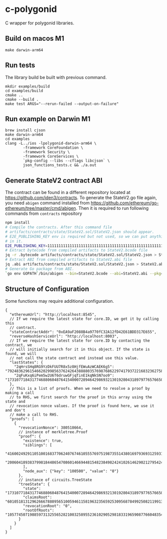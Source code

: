 # c-polygonid

C wrapper for polygonid libraries.

## Build on macos M1

```shell
make darwin-arm64
```

## Run tests

The library build be built with previous command.

```shell
mkdir examples/build
cd examples/build
cmake ..
cmake --build .
make test ARGS="--rerun-failed --output-on-failure"
```

## Run example on Darwin M1

```shell
brew install cjson
make darwin-arm64
cd examples
clang -L../ios -lpolygonid-darwin-arm64 \
        -framework CoreFoundation \
        -framework Security \
        -framework CoreServices \
        `pkg-config --libs --cflags libcjson` \
        json_functions_tests.c && ./a.out
```

## Generate StateV2 contract ABI
The contract can be found in a different repository located at
https://github.com/iden3/contracts. To generate the StateV2.go file again, you
need `abigen` command installed from
https://github.com/ethereum/go-ethereum/tree/master/cmd/abigen.
Then it is required to run following commands from `contracts` repository
```bash
npm install
# Compile the contracts. After this command file
# artifacts/contracts/state/StateV2.sol/StateV2.json should appear.
# E2E_PUBLISHING_KEY env is required but not used, so we can put anything
# in it.
E2E_PUBLISHING_KEY=1111111111111111111111111111111111111111111111111111111111111111 npm run compile
# Extract bytecode from compiled artifacts to StateV2.bcode file
jq -r .bytecode artifacts/contracts/state/StateV2.sol/StateV2.json > StateV2.bcode
# Extract ABI from compiled artifacts to StateV2.abi file
jq .abi artifacts/contracts/state/StateV2.sol/StateV2.json > StateV2.abi
# Generate Go package from ABI.
`go env GOPATH`/bin/abigen --bin=StateV2.bcode --abi=StateV2.abi --pkg=c_polygonid --out=../c-polygonid/StateV2.go
```

## Structure of Configuration

Some functions may require additional configuration.

```json5
{
  "ethereumUrl": "http://localhost:8545",
  // If we require the latest state for core.ID, we get it by calling this
  // contract.
  "stateContractAddr": "0xEA9aF2088B4a9770fC32A12fD42E61BDD317E655",
  "reverseHashServiceUrl": "http://localhost:8003",
  // If we require the latest state for core.ID by contacting the contract, we
  // will initially search for it in this object. If the state is found, we will
  // not call the state contract and instead use this value.
  "lastStates": {
    "2qHrsSHq8RG9YzDkFUU7R8x5z8HjfEWuAzWCAEK6g5": "7924836296154662029985637624264388880357698768622974179372216832362758350725",
    "2qFuKxq6iPem5w2U6T6druwGFjqTinE1kqNkSN7oo9": "1731077184317746880604876415400072894642986932130192804318979776576650960989"
  },
  // This is a list of proofs. When we need to resolve a proof by making a call
  // to RHS, we first search for the proof in this array using the state and
  // revocation nonce values. If the proof is found here, we use it and don't
  // make a call to RHS.
  "proofs": [
    {
      "revocationNonce": 380518664,
      // instance of merkletree.Proof
      "proof": {
        "existence": true,
        "siblings": [
          "4160024929110510016837706240767461055576975198735514380169793693125931012555",
          "20060418938379981844865470860146694481548238498242410261462902127954246272447"
        ],
        "node_aux": {"key": "100500", "value": "0"}
      },
      // instance of circuits.TreeState
      "treeState": {
        "state": "1731077184317746880604876415400072894642986932130192804318979776576650960989",
        "claimsRoot": "6010518131296266678809565100594611581963235659253095687849925082119913660925",
        "revocationRoot": "0",
        "rootOfRoots": "10577450719885973132556528210032589552361029052981833196590877660483544191550"
      }
    }
  ]
}
```
